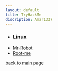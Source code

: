 ```yaml
---
layout: default
title: TryHackMe
discription: Amar1337
---
```


- ### Linux

* [<p1> Mr-Robot </p1>](./boxes/mr-robot-thm.md)
* [<p1> Root-me </p1>](./boxes/rootme-thm.md)

[back to main page](./)

